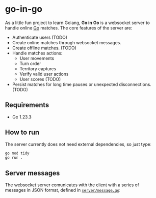 # go-in-go

As a little fun project to learn Golang, **Go in Go** is a websocket server to handle online [Go](https://en.wikipedia.org/wiki/Go_(game)) matches.
The core features of the server are:

- Authenticate users (TODO)
- Create online matches through websocket messages.
- Create offline matches. (TODO)
- Handle matches actions:
    - User movements
    - Turn order
    - Territory captures
    - Verify valid user actions
    - User scores (TODO)
- Persist matches for long time pauses or unexpected disconnections. (TODO)

## Requirements

- Go 1.23.3

## How to run

The server currently does not need external dependencies, so just type:

```bash
go mod tidy
go run .
```

## Server messages

The websocket server comunicates with the client with a series of messages in JSON format,
defined in [`server/message.go`](/server/message.go):
